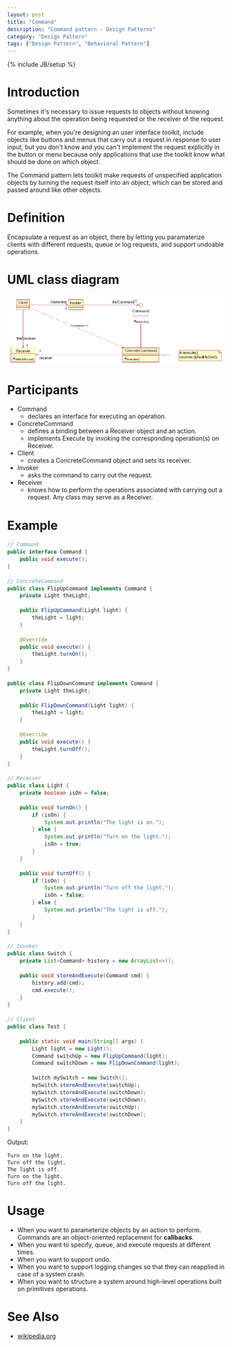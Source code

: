 ```yaml
---
layout: post
title: "Command"
description: "Command pattern - Design Patterns"
category: "Design Pattern"
tags: ["Design Pattern", "Behavioral Pattern"]
---
```

{% include JB/setup %}

# Introduction
Sometimes it's necessary to issue requests to objects without knowing anything about the operation being requested or the receiver of the request. 

For example, when you're designing an user interface toolkit, include objects like buttons and menus that carry out a request in response to user input, but you don't know and you can't implement the request explicitly in the button or menu because only applications that use the toolkit know what should be done on which object. 

The Command pattern lets toolkit make requests of unspecified application objects by turning the request itself into an object, which can be stored and passed around like other objects.

# Definition
Encapsulate a request as an object, there by letting you paramaterize clients with different requests, queue or log requests, and support undoable operations.

# UML class diagram
![Command pattern](/assets/images/designpattern/command.png "Command pattern")

# Participants

* Command
	* declares an interface for executing an operation.
* ConcreteCommand
	* defines a binding between a Receiver object and an action.
	* implements Execute by invoking the corresponding operation(s) on Receiver.
* Client
	* creates a ConcreteCommand object and sets its receiver.
* Invoker
	* asks the command to carry out the request.
* Receiver
	* knows how to perform the operations associated with carrying out a request. Any class may serve as a Receiver.

# Example

```java
// Command
public interface Command {
	public void execute();
}

// ConcreteCommand
public class FlipUpCommand implements Command {
	private Light theLight;
	
	public FlipUpCommand(Light light) {
		theLight = light;
	}

	@Override
	public void execute() {
		theLight.turnOn();
	}
}

public class FlipDownCommand implements Command {
	private Light theLight;
	
	public FlipDownCommand(Light light) {
		theLight = light;
	}

	@Override
	public void execute() {
		theLight.turnOff();
	}
}

// Receiver
public class Light {
	private boolean isOn = false;

	public void turnOn() {
		if (isOn) {
			System.out.println("The light is on.");
		} else {
			System.out.println("Turn on the light.");
			isOn = true;
		}
	}

	public void turnOff() {
		if (isOn) {
			System.out.println("Turn off the light.");
			isOn = false;
		} else {
			System.out.println("The light is off.");
		}
	}
}

// Invoker
public class Switch {
	private List<Command> history = new ArrayList<>();
	
	public void storeAndExecute(Command cmd) {
		history.add(cmd);
		cmd.execute();
	}
}

// Client
public class Test {

	public static void main(String[] args) {
		Light light = new Light();
		Command switchUp = new FlipUpCommand(light);
		Command switchDown = new FlipDownCommand(light);
		
		Switch mySwitch = new Switch();
		mySwitch.storeAndExecute(switchUp);
		mySwitch.storeAndExecute(switchDown);
		mySwitch.storeAndExecute(switchDown);
		mySwitch.storeAndExecute(switchUp);
		mySwitch.storeAndExecute(switchDown);
	}
}
```

Output:

```
Turn on the light.
Turn off the light.
The light is off.
Turn on the light.
Turn off the light.
```

# Usage

* When you want to parameterize objects by an action to perform. Commands are an object-oriented replacement for **callbacks**.
* When you want to specify, queue, and execute requests at different times.
* When you want to support undo.
* When you want to support logging changes so that they can reapplied in case of a system crash.
* When you want to structure a system around high-level operations built on primitives operations.

# See Also

* [wikipedia.org](http://en.wikipedia.org/wiki/Command_pattern "wikipedia.org")